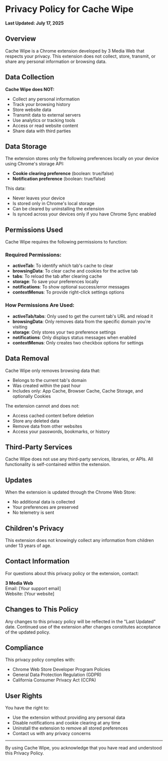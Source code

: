 # Privacy Policy for Cache Wipe

**Last Updated: July 17, 2025**

## Overview

Cache Wipe is a Chrome extension developed by 3 Media Web that respects your privacy. This extension does not collect, store, transmit, or share any personal information or browsing data.

## Data Collection

**Cache Wipe does NOT:**
- Collect any personal information
- Track your browsing history
- Store website data
- Transmit data to external servers
- Use analytics or tracking tools
- Access or read website content
- Share data with third parties

## Data Storage

The extension stores only the following preferences locally on your device using Chrome's storage API:
- **Cookie clearing preference** (boolean: true/false)
- **Notification preference** (boolean: true/false)

This data:
- Never leaves your device
- Is stored only in Chrome's local storage
- Can be cleared by uninstalling the extension
- Is synced across your devices only if you have Chrome Sync enabled

## Permissions Used

Cache Wipe requires the following permissions to function:

### Required Permissions:
- **activeTab**: To identify which tab's cache to clear
- **browsingData**: To clear cache and cookies for the active tab
- **tabs**: To reload the tab after clearing cache
- **storage**: To save your preferences locally
- **notifications**: To show optional success/error messages
- **contextMenus**: To provide right-click settings options

### How Permissions Are Used:
- **activeTab/tabs**: Only used to get the current tab's URL and reload it
- **browsingData**: Only removes data from the specific domain you're visiting
- **storage**: Only stores your two preference settings
- **notifications**: Only displays status messages when enabled
- **contextMenus**: Only creates two checkbox options for settings

## Data Removal

Cache Wipe only removes browsing data that:
- Belongs to the current tab's domain
- Was created within the past hour
- Includes only: App Cache, Browser Cache, Cache Storage, and optionally Cookies

The extension cannot and does not:
- Access cached content before deletion
- Store any deleted data
- Remove data from other websites
- Access your passwords, bookmarks, or history

## Third-Party Services

Cache Wipe does not use any third-party services, libraries, or APIs. All functionality is self-contained within the extension.

## Updates

When the extension is updated through the Chrome Web Store:
- No additional data is collected
- Your preferences are preserved
- No telemetry is sent

## Children's Privacy

This extension does not knowingly collect any information from children under 13 years of age.

## Contact Information

For questions about this privacy policy or the extension, contact:

**3 Media Web**  
Email: [Your support email]  
Website: [Your website]

## Changes to This Policy

Any changes to this privacy policy will be reflected in the "Last Updated" date. Continued use of the extension after changes constitutes acceptance of the updated policy.

## Compliance

This privacy policy complies with:
- Chrome Web Store Developer Program Policies
- General Data Protection Regulation (GDPR)
- California Consumer Privacy Act (CCPA)

## User Rights

You have the right to:
- Use the extension without providing any personal data
- Disable notifications and cookie clearing at any time
- Uninstall the extension to remove all stored preferences
- Contact us with any privacy concerns

---

By using Cache Wipe, you acknowledge that you have read and understood this Privacy Policy.
